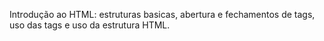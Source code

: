 Introdução ao HTML: estruturas basicas, abertura e fechamentos de tags, uso das tags e uso da estrutura HTML.
